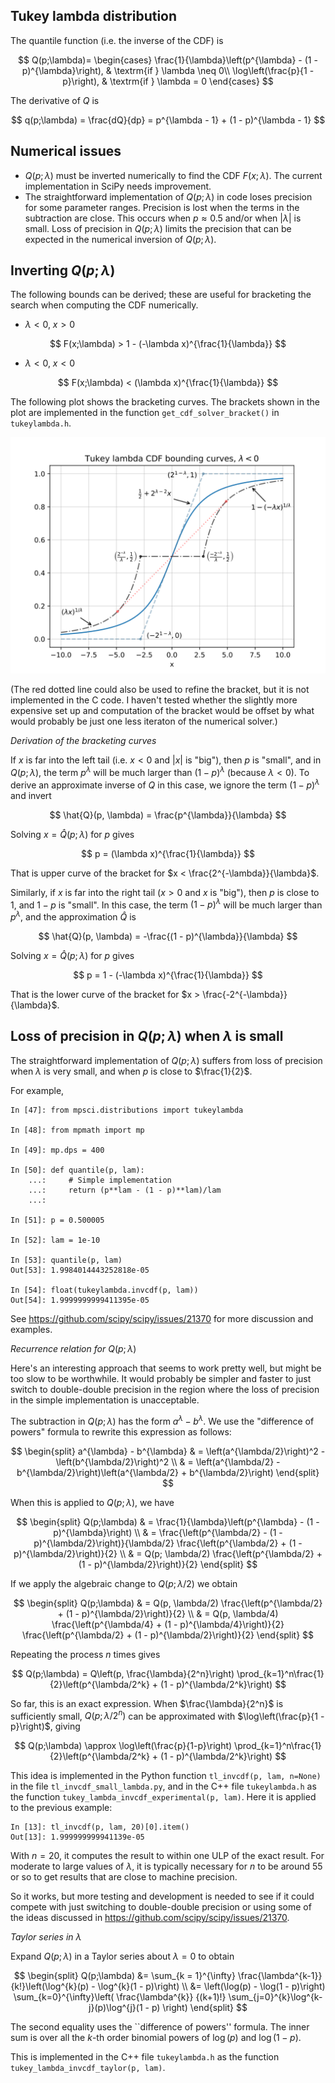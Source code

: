 Tukey lambda distribution
-------------------------

The quantile function (i.e. the inverse of the CDF) is

$$
Q(p;\lambda)= 
  \begin{cases}
    \frac{1}{\lambda}\left(p^{\lambda} - (1 - p)^{\lambda}\right),  & \textrm{if } \lambda \neq 0\\
    \log\left(\frac{p}{1 - p}\right),                               & \textrm{if } \lambda = 0
  \end{cases}
$$

The derivative of $Q$ is

$$
q(p;\lambda) = \frac{dQ}{dp} = p^{\lambda - 1} + (1 - p)^{\lambda - 1}
$$

Numerical issues
----------------
* $Q(p;\lambda)$ must be inverted numerically to find the CDF $F(x; \lambda)$.
  The current implementation in SciPy needs improvement.
* The straightforward implementation of $Q(p;\lambda)$ in code loses precision
  for some parameter ranges.  Precision is lost when the terms in the subtraction
  are close.  This occurs when $p \approx 0.5$ and/or when $|\lambda|$ is small.
  Loss of precision in $Q(p;\lambda)$ limits the precision that can be expected
  in the numerical inversion of $Q(p;\lambda)$.


Inverting $Q(p;\lambda)$
------------------------

The following bounds can be derived; these are useful for bracketing the search
when computing the CDF numerically.

* $\lambda < 0$, $x > 0$

$$
    F(x;\lambda) > 1 - (-\lambda x)^{\frac{1}{\lambda}}
$$

* $\lambda < 0$, $x < 0$

$$
    F(x;\lambda) < (\lambda x)^{\frac{1}{\lambda}}
$$

The following plot shows the bracketing curves.  The brackets shown in the
plot are implemented in the function `get_cdf_solver_bracket()` in `tukeylambda.h`.

![CDF bracketing curves](https://github.com/WarrenWeckesser/experiments/blob/main/c++/boost/tukeylambda/cdf_curves.svg)

(The red dotted line could also be used to refine the bracket, but it is
not implemented in the C code.  I haven't tested whether the slightly more
expensive set up and computation of the bracket would be offset by what
would probably be just one less iteraton of the numerical solver.)

*Derivation of the bracketing curves*

If $x$ is far into the left tail (i.e. $x < 0$ and $|x|$ is "big"), then $p$ is "small",
and in $Q(p;\lambda)$, the term $p^{\lambda}$ will be much larger than $(1 - p)^{\lambda}$ (because $\lambda < 0$).  To derive an approximate inverse of $Q$ in this case, we ignore
the term $(1 - p)^{\lambda}$ and invert

$$
  \hat{Q}(p, \lambda) = \frac{p^{\lambda}}{\lambda}
$$

Solving $x = \hat{Q}(p;\lambda)$ for $p$ gives

$$
    p = (\lambda x)^{\frac{1}{\lambda}}
$$

That is upper curve of the bracket for $x < \frac{2^{-\lambda}}{\lambda}$.

Similarly, if $x$ is far into the right tail ($x > 0$ and $x$ is "big"), then $p$
is close to $1$, and $1 - p$ is "small". In this case, the term $(1 - p)^{\lambda}$
will be much larger than $p^{\lambda}$, and the approximation $\hat{Q}$ is

$$
  \hat{Q}(p, \lambda) = -\frac{(1 - p)^{\lambda}}{\lambda}
$$

Solving $x = \hat{Q}(p;\lambda)$ for $p$ gives

$$
    p = 1 - (-\lambda x)^{\frac{1}{\lambda}}
$$

That is the lower curve of the bracket for $x > \frac{-2^{-\lambda}}{\lambda}$.


Loss of precision in $Q(p; \lambda)$ when $\lambda$ is small
------------------------------------------------------------

The straightforward implementation of $Q(p; \lambda)$ suffers
from loss of precision when $\lambda$ is very small, and when $p$ is
close to $\frac{1}{2}$.

For example,

```
In [47]: from mpsci.distributions import tukeylambda

In [48]: from mpmath import mp

In [49]: mp.dps = 400

In [50]: def quantile(p, lam):
    ...:     # Simple implementation
    ...:     return (p**lam - (1 - p)**lam)/lam
    ...: 

In [51]: p = 0.500005

In [52]: lam = 1e-10

In [53]: quantile(p, lam)
Out[53]: 1.9984014443252818e-05

In [54]: float(tukeylambda.invcdf(p, lam))
Out[54]: 1.9999999999411395e-05
```

See https://github.com/scipy/scipy/issues/21370 for more discussion
and examples.

*Recurrence relation for* $Q(p;\lambda)$

Here's an interesting approach that seems to work pretty well,
but might be too slow to be worthwhile.  It would probably be simpler
and faster to just switch to double-double precision in the region
where the loss of precision in the simple implementation is
unacceptable.

The subtraction in $Q(p;\lambda)$ has the form $a^{\lambda} - b^{\lambda}$.
We use the "difference of powers" formula to rewrite this expression as follows:

$$
\begin{split}
a^{\lambda} - b^{\lambda}
  & = \left(a^{\lambda/2}\right)^2 - \left(b^{\lambda/2}\right)^2 \\
  & = \left(a^{\lambda/2} - b^{\lambda/2}\right)\left(a^{\lambda/2} + b^{\lambda/2}\right)
\end{split}
$$

When this is applied to $Q(p;\lambda)$, we have

$$
\begin{split}
Q(p;\lambda)
  & =  \frac{1}{\lambda}\left(p^{\lambda} - (1 - p)^{\lambda}\right) \\
  & = \frac{\left(p^{\lambda/2} - (1 - p)^{\lambda/2}\right)}{\lambda/2}
      \frac{\left(p^{\lambda/2} + (1 - p)^{\lambda/2}\right)}{2} \\
  & = Q(p; \lambda/2) \frac{\left(p^{\lambda/2} + (1 - p)^{\lambda/2}\right)}{2}
\end{split}
$$

If we apply the algebraic change to $Q(p; \lambda/2)$ we obtain

$$
\begin{split}
Q(p;\lambda)
  & = Q(p, \lambda/2) \frac{\left(p^{\lambda/2} + (1 - p)^{\lambda/2}\right)}{2} \\
  & = Q(p, \lambda/4) \frac{\left(p^{\lambda/4} + (1 - p)^{\lambda/4}\right)}{2}
                      \frac{\left(p^{\lambda/2} + (1 - p)^{\lambda/2}\right)}{2}
\end{split}
$$

Repeating the process $n$ times gives

$$
Q(p;\lambda)
  = Q\left(p, \frac{\lambda}{2^n}\right) \prod_{k=1}^n\frac{1}{2}\left(p^{\lambda/2^k} + (1 - p)^{\lambda/2^k}\right)
$$

So far, this is an exact expression. When $\frac{\lambda}{2^n}$ is sufficiently small,
$Q(p;\lambda/2^n)$ can be approximated with $\log\left(\frac{p}{1 - p}\right)$,
giving

$$
Q(p;\lambda) \approx 
   \log\left(\frac{p}{1-p}\right)
   \prod_{k=1}^n\frac{1}{2}\left(p^{\lambda/2^k} + (1 - p)^{\lambda/2^k}\right)
$$

This idea is implemented in the Python function `tl_invcdf(p, lam, n=None)`
in the file `tl_invcdf_small_lambda.py`, and in the C++ file `tukeylambda.h` as
the function `tukey_lambda_invcdf_experimental(p, lam)`.
Here it is applied to the previous example:

```
In [13]: tl_invcdf(p, lam, 20)[0].item()
Out[13]: 1.999999999941139e-05
```

With $n=20$, it computes the result to within one ULP of the exact result.
For moderate to large values of $\lambda$, it is typically necessary for $n$
to be around 55 or so to get results that are close to machine precision.

So it works, but more testing and development is needed to see if
it could compete with just switching to double-double precision or using
some of the ideas discussed in https://github.com/scipy/scipy/issues/21370.

*Taylor series in* $\lambda$

Expand $Q(p;\lambda)$ in a Taylor series about $\lambda = 0$ to obtain

$$
\begin{split}
Q(p;\lambda)
    &= \sum_{k = 1}^{\infty} \frac{\lambda^{k-1}}{k!}\left(\log^{k}(p) - \log^{k}(1 - p)\right) \\
    &= \left(\log(p) - \log(1 - p)\right)
        \sum_{k=0}^{\infty}\left(
                             \frac{\lambda^{k}}
                                  {(k+1)!}
                             \sum_{j=0}^{k}\log^{k-j}(p)\log^{j}(1 - p)
                           \right)
\end{split}
$$

The second equality uses the ``difference of powers'' formula.
The inner sum is over all the $k$-th order binomial powers of $\log(p)$ and $\log(1 - p)$.

This is implemented in the C++ file `tukeylambda.h` as
the function `tukey_lambda_invcdf_taylor(p, lam)`.
